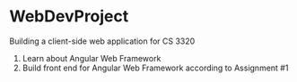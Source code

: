 # WebDevProject
Building a client-side web application for CS 3320

1. Learn about Angular Web Framework
2. Build front end for Angular Web Framework according to Assignment #1
